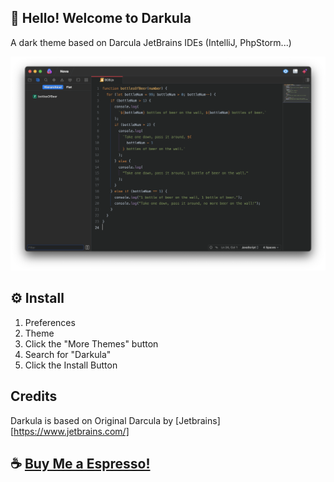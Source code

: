 ## 👋 Hello! Welcome to Darkula

A dark theme based on Darcula JetBrains IDEs (IntelliJ, PhpStorm...)

![Screenshot](./Images/extension/screenshot.png)

## ⚙️ Install

1. Preferences
2. Theme
3. Click the "More Themes" button
4. Search for "Darkula"
5. Click the Install Button

## Credits

Darkula is based on Original Darcula by [Jetbrains][https://www.jetbrains.com/]

## ☕️ [Buy Me a Espresso!](https://www.paypal.com/donate/?hosted_button_id=H2E76AKPVC39L)
